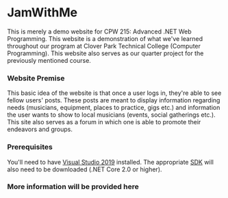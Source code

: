 # JamWithMe

This is merely a demo website for CPW 215: Advanced .NET Web Programming. This website is a demonstration
of what we've learned throughout our program at Clover Park Technical College (Computer Programming). 
This website also serves as our quarter project for the previously mentioned course.

### Website Premise 
This basic idea of the website is that once a user logs in, they're able to see fellow users' posts. These posts are
meant to display information regarding needs (musicians, equipment, places to practice, gigs etc.) and information the user wants
to show to local musicians (events, social gatherings etc.). This site also serves as a forum in which one is able to promote their 
endeavors and groups.

### Prerequisites

You'll need to have [Visual Studio 2019](https://visualstudio.microsoft.com/vs/) installed. 
The appropriate [SDK](https://dotnet.microsoft.com/download/visual-studio-sdks)
will also need to be downloaded (.NET Core 2.0 or higher).

### More information will be provided here
